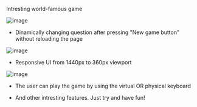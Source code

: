 Intresting world-famous game

![image](https://github.com/voolga/hangman-game/assets/88053873/ce202091-8a87-4a87-886a-0a6f3b62cbd8)

+ Dinamically changing question after pressing "New game button" without reloading the page

![image](https://github.com/voolga/hangman-game/assets/88053873/27bb9748-2c8e-4970-909b-c62c182d6804)

+ Responsive UI from 1440px to 360px viewport

![image](https://github.com/voolga/hangman-game/assets/88053873/0b141b1a-4415-438d-9537-220633216ea3)

+ The user can play the game by using the virtual OR physical keyboard

+ And other intresting features. Just try and have fun!
